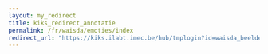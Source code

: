 ```yaml
---
layout: my_redirect
title: kiks_redirect_annotatie
permalink: /fr/waisda/emoties/index
redirect_url: "https://kiks.ilabt.imec.be/hub/tmplogin?id=waisda_beelden_emoties_fr"
---
```

